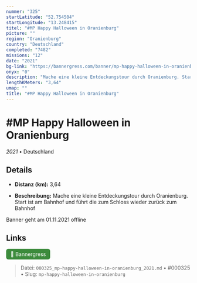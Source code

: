 ```yaml
---
nummer: "325"
startLatitude: "52.754504"
startLongitude: "13.248415"
titel: "#MP Happy Halloween in Oranienburg"
picture: ""
region: "Oranienburg"
country: "Deutschland"
completed: "7482"
missions: "12"
date: "2021"
bg-link: "https://bannergress.com/banner/mp-happy-halloween-in-oranienburg-b2cc"
onyx: "0"
description: "Mache eine kleine Entdeckungstour durch Oranienburg. Start ist am Bahnhof und führt die zum Schloss wieder zurück zum Bahnhof\n\nBanner geht am 01.11.2021 offline"
lengthKMeters: "3,64"
umap: ""
title: "#MP Happy Halloween in Oranienburg"
---
```

# #MP Happy Halloween in Oranienburg

*2021* • Deutschland



## Details
- **Distanz (km):** 3,64



- **Beschreibung:** Mache eine kleine Entdeckungstour durch Oranienburg. Start ist am Bahnhof und führt die zum Schloss wieder zurück zum Bahnhof

Banner geht am 01.11.2021 offline


## Links
<div style="margin-top: 0.5em;">
<a href="https://bannergress.com/banner/mp-happy-halloween-in-oranienburg-b2cc" target="_blank" style="display:inline-block;margin-right:8px;padding:6px 12px;background-color:#3c8b3c;color:white;text-decoration:none;border-radius:6px;">🔗 Bannergress</a>

</div>


> Datei: `000325_mp-happy-halloween-in-oranienburg_2021.md` • #000325 • Slug: `mp-happy-halloween-in-oranienburg`

